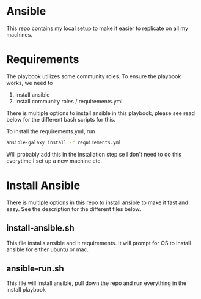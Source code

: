 # Ansible 

This repo contains my local setup to make it easier to replicate on all my machines.

# Requirements

The playbook utilizes some community roles. To ensure the playbook works, we need to

1. Install ansible
2. Install community roles / requirements.yml

There is multiple options to install ansible in this playbook, please see read below for the different bash scripts for this.

To install the requirements.yml, run

```bash
ansible-galaxy install -r requirements.yml
```

Will probably add this in the installation step se I don't need to do this everytime I set up a new machine etc.

# Install Ansible

There is multiple options in this repo to install ansible to make it fast and easy. See the description for the different files below.

## install-ansible.sh

This file installs ansible and it requirements.
It will prompt for OS to install ansible for either ubuntu or mac.

## ansible-run.sh

This file will install ansible, pull down the repo and run everything in the install playbook
